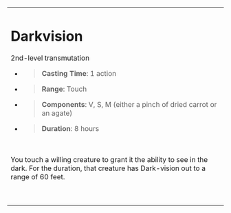 
<table><tbody><tr class="odd"><td><h1 id="darkvision"><strong>Darkvision</strong></h1><p>2nd-level transmutation</p><ul><li><blockquote><p><strong>Casting Time</strong>: 1 action</p></blockquote></li><li><blockquote><p><strong>Range</strong>: Touch</p></blockquote></li><li><blockquote><p><strong>Components</strong>: V, S, M (either a pinch of dried carrot or an agate)</p></blockquote></li><li><blockquote><p><strong>Duration</strong>: 8 hours</p></blockquote></li></ul><p> </p><p>You touch a willing creature to grant it the ability to see in the dark. For the duration, that creature has Dark-vision out to a range of 60 feet.</p><p> </p></td></tr></tbody></table>